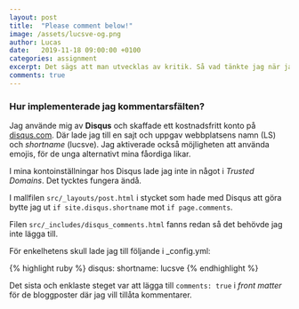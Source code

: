 ```yaml
---
layout: post
title:  "Please comment below!"
image: /assets/lucsve-og.png
author: Lucas
date:   2019-11-18 09:00:00 +0100
categories: assignment
excerpt: Det sägs att man utvecklas av kritik. Så vad tänkte jag när jag bjöd in trollen och aktiverade kommentarsfält? 
comments: true
---
```

### Hur implementerade jag kommentarsfälten?
Jag använde mig av **Disqus** och skaffade ett kostnadsfritt konto på [disqus.com](https://disqus.com/). Där lade jag till en sajt och uppgav webbplatsens namn (LS) och *shortname* (lucsve). Jag aktiverade också möjligheten att använda emojis, för de unga alternativt mina fåordiga likar. 

I mina kontoinställningar hos Disqus lade jag inte in något i *Trusted Domains*. Det tycktes fungera ändå. 

I mallfilen `src/_layouts/post.html` i stycket som hade med Disqus att göra bytte jag ut `if site.disqus.shortname` mot `if page.comments`.

Filen `src/_includes/disqus_comments.html` fanns redan så det behövde jag inte lägga till. 

För enkelhetens skull lade jag till följande i _config.yml: 

{% highlight ruby %}
disqus:
    shortname: lucsve
{% endhighlight %}


Det sista och enklaste steget var att lägga till `comments: true` i *front matter* för de bloggposter där jag vill tillåta kommentarer. 